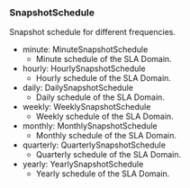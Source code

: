 ### SnapshotSchedule
Snapshot schedule for different frequencies.

- minute: MinuteSnapshotSchedule
  - Minute schedule of the SLA Domain.
- hourly: HourlySnapshotSchedule
  - Hourly schedule of the SLA Domain.
- daily: DailySnapshotSchedule
  - Daily schedule of the SLA Domain.
- weekly: WeeklySnapshotSchedule
  - Weekly schedule of the SLA Domain.
- monthly: MonthlySnapshotSchedule
  - Monthly schedule of the SLA Domain.
- quarterly: QuarterlySnapshotSchedule
  - Quarterly schedule of the SLA Domain.
- yearly: YearlySnapshotSchedule
  - Yearly schedule of the SLA Domain.
